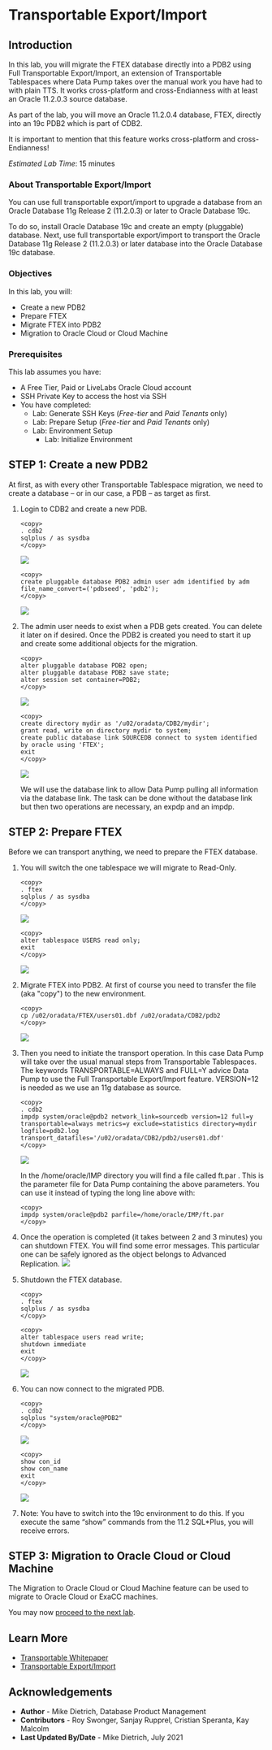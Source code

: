 # Transportable Export/Import

## Introduction

In this lab, you will migrate the FTEX database directly into a PDB2 using Full Transportable Export/Import, an extension of Transportable Tablespaces where Data Pump takes over the manual work you have had to with plain TTS. It works cross-platform and cross-Endianness with at least an Oracle 11.2.0.3 source database.

As part of the lab, you will move an Oracle 11.2.0.4 database, FTEX, directly into an 19c PDB2 which is part of CDB2.

It is important to mention that this feature works cross-platform and cross-Endianness!

*Estimated Lab Time*: 15 minutes

### About Transportable Export/Import
You can use full transportable export/import to upgrade a database from an Oracle Database 11g Release 2 (11.2.0.3) or later to Oracle Database 19c.

To do so, install Oracle Database 19c and create an empty (pluggable) database. Next, use full transportable export/import to transport the Oracle Database 11g Release 2 (11.2.0.3) or later database into the Oracle Database 19c database.

### Objectives

In this lab, you will:
* Create a new PDB2
* Prepare FTEX
* Migrate FTEX into PDB2
* Migration to Oracle Cloud or Cloud Machine

### Prerequisites
This lab assumes you have:
- A Free Tier, Paid or LiveLabs Oracle Cloud account
- SSH Private Key to access the host via SSH
- You have completed:
    - Lab: Generate SSH Keys (*Free-tier* and *Paid Tenants* only)
    - Lab: Prepare Setup (*Free-tier* and *Paid Tenants* only)
    - Lab: Environment Setup
		- Lab: Initialize Environment

## **STEP 1**: Create a new PDB2

At first, as with every other Transportable Tablespace migration, we need to create a database – or in our case, a PDB – as target as first.

1. Login to CDB2 and create a new PDB.

    ```
    <copy>
    . cdb2
    sqlplus / as sysdba
    </copy>
    ```
    ![](./images/trans_exp_1.png " ")
    ```
    <copy>
    create pluggable database PDB2 admin user adm identified by adm file_name_convert=('pdbseed', 'pdb2');
    </copy>
    ```
    ![](./images/trans_exp_2.png " ")

2.  The admin user needs to exist when a PDB gets created. You can delete it later on if desired. Once the PDB2 is created you need to start it up and create some additional objects for the migration.

    ```
    <copy>
    alter pluggable database PDB2 open;
    alter pluggable database PDB2 save state;
    alter session set container=PDB2;
    </copy>
    ```
    ![](./images/trans_exp_3.png " ")
    ```
    <copy>
    create directory mydir as '/u02/oradata/CDB2/mydir';
    grant read, write on directory mydir to system;
    create public database link SOURCEDB connect to system identified by oracle using 'FTEX';
    exit
    </copy>
    ```
    ![](./images/trans_exp_4.png " ")

    We will use the database link to allow Data Pump pulling all information via the database link. The task can be done without the database link but then two operations are necessary, an expdp and an impdp.

## **STEP 2**: Prepare FTEX

Before we can transport anything, we need to prepare the FTEX database.

1. You will switch the one tablespace we will migrate to Read-Only.

    ```
    <copy>
    . ftex
    sqlplus / as sysdba
    </copy>
    ```
    ![](./images/trans_exp_5.png " ")

    ```
    <copy>
    alter tablespace USERS read only;
    exit
    </copy>
    ```
    ![](./images/trans_exp_6.png " ")

2. Migrate FTEX into PDB2.  At first of course you need to transfer the file (aka "copy") to the new environment.

    ```
    <copy>
    cp /u02/oradata/FTEX/users01.dbf /u02/oradata/CDB2/pdb2
    </copy>
    ```
    ![](./images/trans_exp_7.png " ")

3. Then you need to initiate the transport operation. In this case Data Pump will take over the usual manual steps from Transportable Tablespaces. The keywords TRANSPORTABLE=ALWAYS and FULL=Y advice Data Pump to use the Full Transportable Export/Import feature. VERSION=12 is needed as we use an 11g database as source.

    ```
    <copy>
    . cdb2
    impdp system/oracle@pdb2 network_link=sourcedb version=12 full=y transportable=always metrics=y exclude=statistics directory=mydir logfile=pdb2.log transport_datafiles='/u02/oradata/CDB2/pdb2/users01.dbf'
    </copy>
    ```
    ![](./images/trans_exp_8.png " ")

    In the /home/oracle/IMP directory you will find a file called ft.par . This is the parameter file for Data Pump containing the above parameters. You can use it instead of typing the long line above with:

    ```
    <copy>
    impdp system/oracle@pdb2 parfile=/home/oracle/IMP/ft.par
    </copy>
    ```


4. Once the operation is completed (it takes between 2 and 3 minutes) you can shutdown FTEX. You will find some error messages. This particular one can be safely ignored as the object belongs to Advanced Replication.
    ![](./images/trans_exp_9.png " ")

    <!-- ```
    W-1 Processing object type DATABASE_EXPORT/SYSTEM_PROCOBJACT/POST_SYSTEM_ACTIONS/PROCACT_SYSTEM
    ORA-39083: Object type PROCACT_SYSTEM failed to create with error:
    ORA-04042: procedure, function, package, or package body does not exist

    Failing sql is:
    BEGIN
    SYS.DBMS_UTILITY.EXEC_DDL_STATEMENT('GRANT EXECUTE ON DBMS_DEFER_SYS TO "DBA"');COMMIT; END;

    W-1      Completed 4 PROCACT_SYSTEM objects in 25 seconds
    ``` -->
5. Shutdown the FTEX database.

    ```
    <copy>
    . ftex
    sqlplus / as sysdba
    </copy>
    ```
    ```
    <copy>
    alter tablespace users read write;
    shutdown immediate
    exit
    </copy>
    ```
    ![](./images/trans_exp_10.png " ")

6. You can now connect to the migrated PDB.

    ```
    <copy>
    . cdb2
    sqlplus "system/oracle@PDB2"
    </copy>
    ```
    ![](./images/trans_exp_11.png " ")

    ```
    <copy>
    show con_id
    show con_name
    exit
    </copy>
    ```
    ![](./images/trans_exp_12.png " ")

7. Note: You have to switch into the 19c environment to do this. If you execute the same “show” commands from the 11.2 SQL*Plus, you will receive errors.

## **STEP 3**: Migration to Oracle Cloud or Cloud Machine

The Migration to Oracle Cloud or Cloud Machine feature can be used to migrate to Oracle Cloud or ExaCC machines.

You may now [proceed to the next lab](#next).

## Learn More

* [Transportable Whitepaper](https://www.google.com/url?sa=t&rct=j&q=&esrc=s&source=web&cd=&cad=rja&uact=8&ved=2ahUKEwjS_Z6SyPPuAhXxdM0KHV55AcoQFjADegQIARAD&url=https%3A%2F%2Fwww.oracle.com%2Ftechnetwork%2Fdatabase%2Fenterprise-edition%2Ffull-transportable-wp-18c-4394831.pdf&usg=AOvVaw3ya8bunmf1sanswdy5rDUL)
* [Transportable Export/Import](https://docs.oracle.com/en/database/oracle/oracle-database/19/admin/transporting-data.html#GUID-FA4AAD15-5305-45A9-9644-DB7D7DCD30D2)

## Acknowledgements
* **Author** - Mike Dietrich, Database Product Management
* **Contributors** -  Roy Swonger, Sanjay Rupprel, Cristian Speranta, Kay Malcolm
* **Last Updated By/Date** - Mike Dietrich, July 2021
